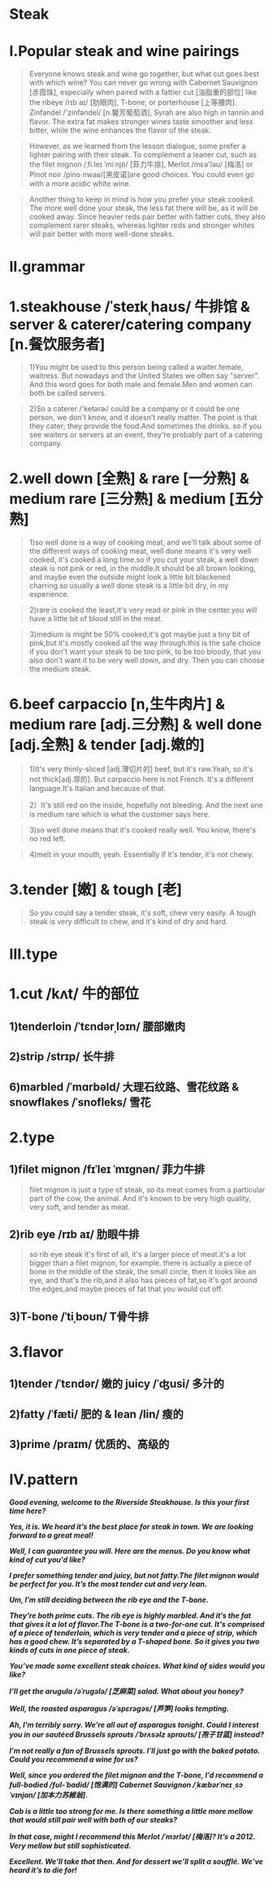 # Steak
# I.Popular steak and wine pairings
> Everyone knows steak and wine go together, but what cut goes best with which wine? You can never go wrong with Cabernet Sauvignon [赤霞珠], especially when paired with a fattier cut [油脂重的部位] like the ribeye /rɪb aɪ/ [肋眼肉], T-bone, or porterhouse [上等腰肉]. Zinfandel /'zinfəndel/ [n.馨芳葡萄酒], Syrah are also high in tannin and flavor. The extra fat makes stronger wines taste smoother and less bitter, while the wine enhances the flavor of the steak.

> However, as we learned from the lesson dialogue, some prefer a lighter pairing with their steak. To complement a leaner cut, such as the filet mignon /ˌfiːleɪ ˈmiːnjɒ̃/ [菲力牛排], Merlot /mεə'ləu/ [梅洛] or Pinot noir /pino nwaʁ/[黑皮诺]are good choices. You could even go with a more acidic white wine.

> Another thing to keep in mind is how you prefer your steak cooked. The more well done your steak, the less fat there will be, as it will be cooked away. Since heavier reds pair better with fattier cuts, they also complement rarer steaks, whereas lighter reds and stronger whites will pair better with more well-done steaks.

# II.grammar
# 1.steakhouse /ˈsteɪkˌhaʊs/ 牛排馆 & server & caterer/catering company  [n.餐饮服务者]
> 1)You might be used to this person being called a waiter.female, waitress. But nowadays and the United States we often say "server". And this word goes for both male and female.Men and women can both be called servers.

> 2)So a caterer /'ketərɚ/ could be a company or it could be one person, we don't know, and it doesn't really matter. The point is that they cater; they provide the food.And sometimes the drinks. so if you see waiters or servers at an event, they're probably part of a catering company.

# 2.well down [全熟] & rare [一分熟] & medium rare [三分熟] & medium [五分熟]
> 1)so well done is a way of cooking meat, and we'll talk about some of the different ways of cooking meat, well done means it's very well cooked, it's cooked a long time.so if you cut your steak, a well down steak is not pink or red, in the middle.It should be all brown looking, and maybe even the outside might look a little bit blackened charring.so usually a well done steak is a little bit dry, in my experience.

> 2)rare is cooked the least,it's very read or pink in the center.you will have a little bit of blood still in the meat.

> 3)medium is might be 50% cooked,it's got maybe just a tiny bit of pink,but it's mostly cooked all the way through.this is the safe choice if you don't want your steak to be too pink, to be too bloody, that you also don't want it to be very well down, and dry. Then you can choose the medium steak.

# 6.beef carpaccio [n,生牛肉片] & medium rare [adj.三分熟] & well done [adj.全熟] & tender [adj.嫩的]
> 1)It's very thinly-sliced [adj.薄切片的] beef, but it's raw.Yeah, so it's not thick[adj.厚的]. But carpaccio here is not French. It's a different language.It's Italian and because of that.

> 2）It's still red on the inside, hopefully not bleeding. And the next one is medium rare which is what the customer says here.

> 3)so well done means that it's cooked really well. You know, there's no red left.

> 4)melt in your mouth, yeah. Essentially if it's tender, it's not chewy. 

# 3.tender [嫩] & tough [老]
> So you could say a tender steak, it's soft, chew very easily. A tough steak is very difficult to chew, and it's kind of dry and hard.

# III.type
# 1.cut /kʌt/ 牛的部位
## 1)tenderloin /ˈtɛndərˌlɔɪn/ 腰部嫩肉

## 2)strip /strɪp/ 长牛排

## 6)marbled /ˈmɑrbəld/ 大理石纹路、雪花纹路 & snowflakes /ˈsnofleks/ 雪花

# 2.type
## 1)filet mignon /fɪˈleɪ ˈmɪgnən/ 菲力牛排
> filet mignon is just a type of steak, so its meat comes from a particular part of the cow, the animal. And it's known to be very high quality, very soft, and tender as meat.

## 2)rib eye /rɪb aɪ/ 肋眼牛排 
> so rib eye steak it's first of all, it's a larger piece of meat.it's a lot bigger than a filet mignon, for example. there is actually a piece of bone in the middle of the steak, the small circle, then it looks like an eye, and that's the rib,and it also has pieces of fat,so it's got around the edges,and maybe pieces of fat that you would cut off.

## 3)T-bone /ˈtiˌboʊn/ T骨牛排

# 3.flavor
## 1)tender /ˈtɛndər/ 嫩的 juicy /ˈʤusi/ 多汁的 

## 2)fatty /ˈfæti/ 肥的 & lean /lin/ 瘦的

## 3)prime /praɪm/ 优质的、高级的




# IV.pattern
***Good evening, welcome to the Riverside Steakhouse. Is this your first time here?***

***Yes, it is. We heard it’s the best place for steak in town. We are looking forward to a great meal!***

***Well, I can guarantee you will. Here are the menus. Do you know what kind of cut you'd like?***

***I prefer something tender and juicy, but not fatty.The filet mignon would be perfect for you. It’s the most tender cut and very lean.***

***Um, I’m still deciding between the rib eye and the T-bone.***

***They’re both prime cuts. The rib eye is highly marbled. And it’s the fat that gives it a lot of flavor.The T-bone is a two-for-one cut. It's comprised of a piece of tenderloin, which is very tender and a piece of strip, which has a good chew. It’s separated by a T-shaped bone. So it gives you two kinds of cuts in one piece of steak.***

***You’ve made some excellent steak choices. What kind of sides would you like?***

***I’ll get the arugula /əˈruɡələ/ [芝麻菜] salad. What about you honey?***

***Well, the roasted asparagus  /əˈspɛrəgəs/ [芦笋] looks tempting.***

***Ah, I’m terribly sorry. We’re all out of asparagus tonight. Could I interest you in our sautéed Brussels sprouts /ˈbrʌsəlz spraʊts/ [孢子甘蓝] instead?***

***I’m not really a fan of Brussels sprouts. I’ll just go with the baked potato. Could you recommend a wine for us?***

***Well, since you ordered the filet mignon and the T-bone, I’d recommend a full-bodied /fʊl-ˈbɑdid/ [饱满的] Cabernet Sauvignon /ˌkæbərˈneɪ ˌsɔˈvɪnjɑn/ [加本力苏維翁].***

***Cab is a little too strong for me. Is there something a little more mellow that would still pair well with both of our steaks?***

***In that case, might I recommend this Merlot /ˈmɜrlət/ [梅洛]? It’s a 2012. Very mellow but still sophisticated.***

***Excellent. We’ll take that then. And for dessert we’ll split a soufflé. We’ve heard it’s to die for!***

